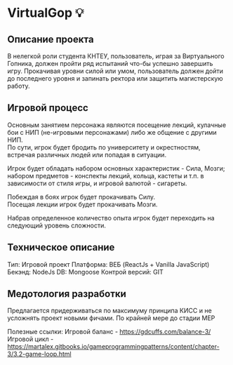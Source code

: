 # VirtualGop &#x1F4A1;

## Описание проекта
В нелегкой роли студента КНТЕУ, пользователь, играя за Виртуального Гопника, должен пройти ряд испытаний что-бы успешно завершить игру. 
Прокачивая уровни силой или умом, пользователь должeн дойти до последнего уровня и запинать ректора или защитить магистерскую работу.

## Игровой процесс
Основным занятием персонажа являются посещение лекций, кулачные бои с НИП (не-игровыми персонажами) либо же общение с другими НИП.<br>
По сути, игрок будет бродить по университету и окрестностям, встречая различных людей или попадая в ситуации.<br>

Игрок будет обладать набором основных характеристик - Сила, Мозги; набором предметов - конспекты лекций, кольца, кастеты и т.п. в зависимости от стиля игры,
и игровой валютой - сигареты.<br>

Побеждая в боях игрок будет прокачивать Силу.<br>
Посещая лекции игрок будет прокачивать Мозги.<br>

Набрав определeнное количество опыта игрок будет переходить на следующий уровень сложности.

## Техническое описание
Тип: Игровой проект
Платформа: ВЕБ (ReactJs + Vanilla JavaScript)
Бекэнд: NodeJs
DB: Mongoose
Контрой версий: GIT

## Медотология разработки
Предлагается придерживаться по максимуму принципа КИСС и не усложнять проект новыми фичами.
По крайней мере до стадии МЕР


Полезные ссылки:
Игровой баланс - https://gdcuffs.com/balance-3/
Игровой цикл - https://martalex.gitbooks.io/gameprogrammingpatterns/content/chapter-3/3.2-game-loop.html
